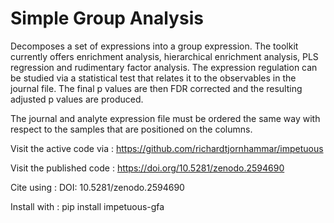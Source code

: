 # Simple Group Analysis
Decomposes a set of expressions into a group expression.
The toolkit currently offers enrichment analysis, hierarchical
enrichment analysis, PLS regression and rudimentary factor analysis.
The expression regulation can be studied via a statistical
test that relates it to the observables in the journal file. 
The final p values are then FDR corrected and the resulting
adjusted p values are produced.

The journal and analyte expression file must be ordered
the same way with respect to the samples that are
positioned on the columns.

Visit the active code via :
https://github.com/richardtjornhammar/impetuous

Visit the published code : 
https://doi.org/10.5281/zenodo.2594690

Cite using :
DOI: 10.5281/zenodo.2594690

Install with :
pip install impetuous-gfa
